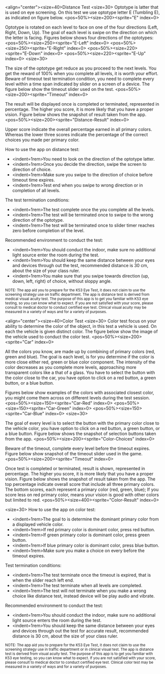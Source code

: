 <align="center"><size=40>Distance Test</size></align>
<size=30>
Optotype is latter that is used on eye screening. On this test we use optotype letter E (Tumbling E), as indicated on figure below.
<pos=50%><size=200><sprite="E" index=0></size>


Optotype is rotated on each level to face on one of the four directions (Left, Right, Down, Up). The goal of each level is swipe on the direction on which the letter is facing. Figures below shows four directions of the optotypes:
<pos=50%><size=250><sprite="E-Left" index=0></pos>
<pos=50%><size=250><sprite="E-Right" index=0></pos> 
<pos=50%><size=220><sprite="E-Down" index=0></pos> 
<pos=50%><size=220><sprite="E-Up" index=0></size></pos>
<size=30>


The size of the optotype get reduce as you proceed to the next levels. You get the reward of 100% when you complete all levels, it is worth your effort. Beware of timeout test termination condition, you need to complete every level within a time span indicated by slider on a screen of a device. The figure below show the timeout slider used on the test.
<pos=50%><size=200><sprite="Timeout" index=0></size>


The result will be displayed once is completed or terminated, represented in percentage. The higher you score, it is more likely that you have a proper vision. Figure below shows the snapshot of result taken from the app.
<pos=50%><size=200><sprite="Distance-Result" index=0></size>


Upper score indicate the overall percentage earned in all primary colors. Whereas the lower three scores indicate the percentage of the correct choices you made per primary color.

How to use the app on distance test:
- <indent=1rem>You need to look on the direction of the optotype latter.</indent>
- <indent=1rem>Once you decide the direction, swipe the screen to direction of choice.</indent>
- <indent=1rem>Make sure you swipe to the direction of choice before timeout time expires.</indent>
- <indent=1rem>Test end when you swipe to wrong direction or in completion of all levels.</indent>

The test termination conditions:
- <indent=1rem>The test complete once the you complete all the levels.</indent>
- <indent=1rem>The test will be terminated once to swipe to the wrong direction of the optotype. </indent>
- <indent=1rem>The test will be terminated once to slider timer reaches zero before completion of the level. </indent>

Recommended environment to conduct the test:
- <indent=1rem>You should conduct the indoor, make sure no additional light source enter the room during the test.</indent>
- <indent=1rem>You should keep the same distance between your eyes and devices through out the test, recommended distance is 30 cm, about the size of your class ruler.</indent>
- <indent=1rem>You make sure that you swipe towards direction (up, down, left, right) of choice, without sloppy angle.</indent>


<sub>NOTE:
The app aid you to prepare for the K53 Eye Test, it does not claim to use the screening strategy use on traffic department. The app is distance test is derived from medical visual acuity test. The purpose of this app is to get you familiar with K53 eye testing, so you can know what to expect. If you are not satisfied with your score, please consult to medical doctor to conduct certified eye test. Clinical visual acuity may be measured in a variety of ways and for a variety of purposes.
</sub>


<align="center"><size=40>Color Test</size></align>
<size=30>
Color test focus on your ability to determine the color of the object, in this test a vehicle is used. On each the vehicle is given distinct color. The figure below show the image of the vehicle used to conduct the color test.
<pos=50%><size=200><sprite="Car" index=0></size>

All the colors you know, are made up by combining of primary colors (red, green and blue). The goal is each level, is for you determine if the color is more close either red, green or blue color component. The intensity of the color decreases as you complete more levels, approaching more transparent colors like a that of a glass. You have to select the button with the color close to the car, you have option to click on a red button, a green button, or a blue button.

Figures below show examples of the colors with associated closest color, you might come them across on different levels during the test session.
<pos=50%><size=150><sprite="Car-Red" index=0> 
<pos=50%><size=150><sprite="Car-Green" index=0> 
<pos=50%><size=150><sprite="Car-Blue" index=0>
<size=30>

The goal of every level is to select the button with the primary color close to the vehicle color, you have option to click on a red button, a green button, or a blue button. Figure below shows the snapshot of selection buttons taken from the app.
<pos=50%><size=200><sprite="Color-Choices" index=0></size>


Beware of the timeout, complete every level before the timeout expires. Figure below show snapshot of the timeout slider used in the game. 
<pos=50%><size=200><sprite="Timeout" index=0></size>


Once test is completed or terminated, result is shown, represented in percentage. The higher you score, it is more likely that you have a proper vision. Figure below shows the snapshot of result taken from the app. The top percentage indicate overall score that include all three primary colors. The bottom scores, each represent a primary color (red, green, blue); If you score less on red primary color, means your vision is good with other colors but limited to red.
<pos=50%><size=400><sprite="Color-Result" index=0></size>


<size=30>
How to use the app on color test:
- <indent=1rem>The goal to is determine the dominant primary color from a displayed vehicle color.</indent>
- <indent=1rem>If red primary color is dominant color, press red button.</indent>
- <indent=1rem>If green primary color is dominant color, press green button.</indent>
- <indent=1rem>If blue primary color is dominant color, press blue button.</indent>
- <indent=1rem>Make sure you make a choice on every before the timeout expires.</indent>

Test termination conditions:
- <indent=1rem>The test terminate once the timeout is expired, that is when the slider reach left end.</indent>
- <indent=1rem>The test terminate when all levels are completed.</indent>
- <indent=1rem>The test will not terminate when you make a wrong choice like distance test, instead device will be play audio and vibrate.</indent>

Recommended environment to conduct the test:
- <indent=1rem>You should conduct the indoor, make sure no additional light source enters the room during the test.</indent>
- <indent=1rem>You should keep the same distance between your eyes and devices through out the test for accurate result, recommended distance is 30 cm, about the size of your class ruler.</indent>

<sub>NOTE:
The app aid you to prepare for the K53 Eye Test, it does not claim to use the screening strategy use in traffic department or in clinical visual test. The app is distance test is derived from visual acuity test. The purpose of this app is to get you familiar with K53 eye testing, so you can know what to expect. If you are not satisfied with your score, please consult to medical doctor to conduct certified eye test. Clinical color test may be measured in a variety of ways and for a variety of purposes.
</sub>
